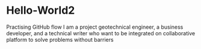# Hello-World2
Practising GitHub flow
I am a project geotechnical engineer, a business developer, and a technical writer who want to be integrated on collaborative platform to solve problems without barriers
